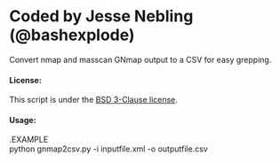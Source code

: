 # Coded by Jesse Nebling (@bashexplode)
Convert nmap and masscan GNmap output to a CSV for easy grepping.

#### License:

This script is under the [BSD 3-Clause license](https://raw.githubusercontent.com/bashexplode/Invoke-LateralMovement/master/LICENSE).

#### Usage:
.EXAMPLE  
python gnmap2csv.py -i inputfile.xml -o outputfile.csv

